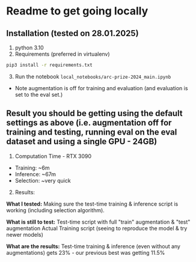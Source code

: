 # Readme to get going locally

## Installation (tested on 28.01.2025)
1. python 3.10
2. Requirements (preferred in virtualenv)
```bash
pip3 install -r requirements.txt
```
3. Run the notebook `local_notebooks/arc-prize-2024_main.ipynb`
- Note augmentation is off for training and evaluation (and evaluation is set to the eval set.)

## Result you should be getting using the default settings as above (i.e. augmentation off for training and testing, running eval on the eval dataset and using a single GPU - 24GB)

1. Computation Time - RTX 3090
- Training: ~6m
- Inference: ~67m
- Selection: ~very quick

2. Results:

**What I tested:**
Making sure the test-time training & inference script is working (including selection algorithm).
 
**What is still to test:**
Test-time script with full "train" augmentation & "test" augmentation
Actual Training script (seeing to reproduce the model & try newer models)

**What are the results:**
Test-time training & inference (even without any augmentations) gets 23% - our previous best was getting 11.5%